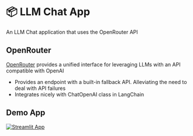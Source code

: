# 📦 LLM Chat App

An LLM Chat application that uses the OpenRouter API

## OpenRouter

[OpenRouter](https://openrouter.ai) provides a unified interface for leveraging LLMs with an API compatible with OpenAI

- Provides an endpoint with a built-in fallback API.  Alleviating the need to deal with API failures
- Integrates nicely with ChatOpenAI class in LangChain

## Demo App

[![Streamlit App](https://static.streamlit.io/badges/streamlit_badge_black_white.svg)](https://chat-open-router.streamlit.app/)

